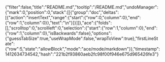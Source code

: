 {"filter":false,"title":"README.md","tooltip":"/README.md","undoManager":{"mark":0,"position":0,"stack":[[{"group":"doc","deltas":[{"action":"insertText","range":{"start":{"row":0,"column":0},"end":{"row":1,"column":0}},"text":"\n"}]}]]},"ace":{"folds":[],"scrolltop":0,"scrollleft":0,"selection":{"start":{"row":1,"column":0},"end":{"row":1,"column":0},"isBackwards":false},"options":{"guessTabSize":true,"useWrapMode":false,"wrapToView":true},"firstLineState":{"row":5,"state":"allowBlock","mode":"ace/mode/markdown"}},"timestamp":1412634734542,"hash":"221b2f93860aeb2fc98f00f946e675d965426fe3"}